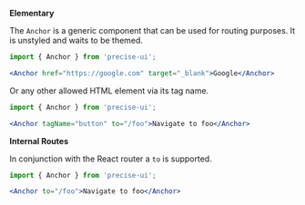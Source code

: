 **Elementary**

The `Anchor` is a generic component that can be used for routing purposes. It is unstyled and waits to be themed.

```jsx
import { Anchor } from 'precise-ui';

<Anchor href="https://google.com" target="_blank">Google</Anchor>
```

Or any other allowed HTML element via its tag name.

```jsx
import { Anchor } from 'precise-ui';

<Anchor tagName="button" to="/foo">Navigate to foo</Anchor>
```

**Internal Routes**

In conjunction with the React router a `to` is supported.

```jsx
import { Anchor } from 'precise-ui';

<Anchor to="/foo">Navigate to foo</Anchor>
```
